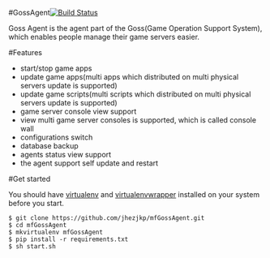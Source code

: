#GossAgent[![Build Status](https://secure.travis-ci.org/jhezjkp/mfGossAgent.png)](http://travis-ci.org/jhezjkp/mfGossAgent)

Goss Agent is the agent part of the Goss(Game Operation Support System), which enables people manage their game servers easier.

#Features

+ start/stop game apps
+ update game apps(multi apps which distributed on multi physical servers update is supported)
+ update game scripts(multi scripts which distributed on multi physical servers update is supported)
+ game server console view support
+ view multi game server consoles is supported, which is called console wall
+ configurations switch
+ database backup
+ agents status view support
+ the agent support self update and restart

#Get started

You should have [virtualenv](http://www.virtualenv.org "virtualenv") and [virtualenvwrapper](http://virtualenvwrapper.readthedocs.org/en/latest/index.html "virtualenvwrapper") installed on your system before you start.

    $ git clone https://github.com/jhezjkp/mfGossAgent.git
    $ cd mfGossAgent
    $ mkvirtualenv mfGossAgent
    $ pip install -r requirements.txt
    $ sh start.sh
